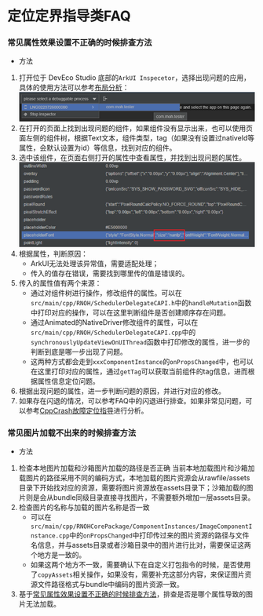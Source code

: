 # 定位定界指导类FAQ

### 常见属性效果设置不正确的时候排查方法
- 方法
1. 打开位于 DevEco Studio 底部的`ArkUI Inspecetor`，选择出现问题的应用，具体的使用方法可以参考[布局分析](https://developer.huawei.com/consumer/cn/doc/harmonyos-guides-V5/ide-arkui-inspector-V5)：
   ![faq-inspector](../figures/faq-inspector.png)
2. 在打开的页面上找到出现问题的组件，如果组件没有显示出来，也可以使用页面左侧的组件树，根据Text文本，组件类型，tag（如果没有设置过nativeId等属性，会默认设置为id）等信息，找到对应的组件。
3. 选中该组件，在页面右侧打开的属性中查看属性，并找到出现问题的属性。  
   ![faq-attributes](../figures/faq-attributes.png)
4. 根据属性，判断原因：
   - ArkUI无法处理该异常值，需要适配处理；
   - 传入的值存在错误，需要找到哪里传的值是错误的。
5. 传入的属性值有两个来源：
   - 通过对组件树进行操作，修改组件的属性。可以在`src/main/cpp/RNOH/SchedulerDelegateCAPI.h`中的`handleMutation`函数中打印对应的操作，可以在这里判断组件是否创建顺序存在问题。
   - 通过Animated的NativeDriver修改组件的属性，可以在`src/main/cpp/RNOH/SchedulerDelegateCAPI.cpp`中的`synchronouslyUpdateViewOnUIThread`函数中打印修改的属性，进一步的判断到底是哪一步出现了问题。
   - 这两种方式都会走到`xxxComponentInstance`的`onPropsChanged`中，也可以在这里打印对应的属性，通过`getTag`可以获取当前组件的tag信息，进而根据属性信息定位问题。
6. 根据出现问题的属性，进一步判断问题的原因，并进行对应的修改。
7. 如果存在闪退的情况，可以参考FAQ中的闪退进行排查。如果非常见问题，可以参考[CppCrash故障定位指导](https://developer.huawei.com/consumer/cn/doc/best-practices-V5/bpta-cppcrash-guidance-V5)进行分析。

### 常见图片加载不出来的时候排查方法
- 方法
1. 检查本地图片加载和沙箱图片加载的路径是否正确
   当前本地加载图片和沙箱加载图片的路径采用不同的编码方式，本地加载的图片资源会从rawfile/assets目录下开始找对应的资源，需要将图片资源放在assets目录下；沙箱加载的图片则是会从bundle同级目录直接寻找图片，不需要额外增加一层assets目录。
2. 检查图片的名称与加载的图片名称是否一致
   - 可以在`src/main/cpp/RNOHCorePackage/ComponentInstances/ImageComponentInstance.cpp`中的`onPropsChanged`中打印传过来的图片资源的路径与文件名信息，并与assets目录或者沙箱目录中的图片进行比对，需要保证这两个地方是一致的。
   - 如果这两个地方不一致，需要确认下在自定义打包指令的时候，是否使用了`copyAssets`相关操作，如果没有，需要补充这部分内容，来保证图片资源文件路径格式与bundle中编码的图片资源一致。
3. 基于[常见属性效果设置不正确的时候排查方法](#常见属性效果设置不正确的时候排查方法)，排查是否是哪个属性导致的图片无法加载。


